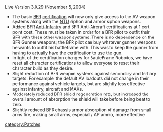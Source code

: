 Live Version 3.0.29 (November 5, 2004)

-   The basic [BFR](BFR "wikilink")
    [certification](certification "wikilink") will now only give access
    to the AV weapon systems along with the [NTU](NTU "wikilink") siphon
    and armor siphon weapons.
-   Added BFR [Anti-Infantry](Anti-Infantry "wikilink") and BFR
    Anti-Aircraft certifications at 1 cert point cost. These must be
    taken in order for a BFR pilot to outfit their BFR with these other
    weapon systems. There is no dependence on the BFR Gunner weapons;
    the BFR pilot can buy whatever gunner weapons he wants to outfit his
    battleframe with. This was to keep the gunner from having to
    actually have the certification to use the gun.
-   In light of the certification changes for BattleFrame Robotics, we
    have reset all character certifications to allow everyone to reset
    their character build as they desire.
-   Slight reduction of BFR weapon systems against secondary and
    tertiary targets. For example, the default AV loadouts did not
    change in their performance against vehicle targets, but are
    slightly less effective against infantry, aircraft and MAXs.
-   Moderately reduced BFR shield regeneration rate, but increased the
    overall amount of absorption the shield will take before being beat
    to zero.
-   Slightly reduced BFR chassis armor absorption of damage from small
    arms fire, making small arms, especially AP ammo, more effective.

[category:Patches](category:Patches "wikilink")